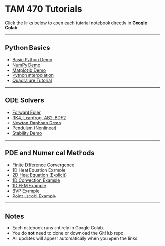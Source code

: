 # TAM 470 Tutorials

Click the links below to open each tutorial notebook directly in **Google Colab**.

---

## Python Basics
- [Basic Python Demo](https://colab.research.google.com/github/bmercer486/tam470-tutorials/blob/main/1-basic-python-demo.ipynb)  
- [NumPy Demo](https://colab.research.google.com/github/bmercer486/tam470-tutorials/blob/main/2-numpy-demo.ipynb)  
- [Matplotlib Demo](https://colab.research.google.com/github/bmercer486/tam470-tutorials/blob/main/3-matplotlib-demo.ipynb)  
- [Python Interpolation](https://colab.research.google.com/github/bmercer486/tam470-tutorials/blob/main/python_interpolation.ipynb)  
- [Quadrature Tutorial](https://colab.research.google.com/github/bmercer486/tam470-tutorials/blob/main/quadrature_tutorial.ipynb)  

---

## ODE Solvers
- [Forward Euler](https://colab.research.google.com/github/bmercer486/tam470-tutorials/blob/main/forward_euler.ipynb)  
- [RK4, Leapfrog, AB2, BDF2](https://colab.research.google.com/github/bmercer486/tam470-tutorials/blob/main/rk4_lf_ab2_bdf2.ipynb)  
- [Newton–Raphson Demo](https://colab.research.google.com/github/bmercer486/tam470-tutorials/blob/main/newton_raphson_demo.ipynb)  
- [Pendulum (Nonlinear)](https://colab.research.google.com/github/bmercer486/tam470-tutorials/blob/main/pendulum_nonlin.ipynb)  
- [Stability Demo](https://colab.research.google.com/github/bmercer486/tam470-tutorials/blob/main/stability_demo.ipynb)  

---

## PDE and Numerical Methods
- [Finite Difference Convergence](https://colab.research.google.com/github/bmercer486/tam470-tutorials/blob/main/fd_converge.ipynb)  
- [1D Heat Equation Example](https://colab.research.google.com/github/bmercer486/tam470-tutorials/blob/main/heat_1d_example.ipynb)  
- [2D Heat Equation (Explicit)](https://colab.research.google.com/github/bmercer486/tam470-tutorials/blob/main/heat_equation_2d_explicit.ipynb)  
- [1D Convection Example](https://colab.research.google.com/github/bmercer486/tam470-tutorials/blob/main/convec_1d_example.ipynb)  
- [1D FEM Example](https://colab.research.google.com/github/bmercer486/tam470-tutorials/blob/main/fem_1d.ipynb)  
- [BVP Example](https://colab.research.google.com/github/bmercer486/tam470-tutorials/blob/main/bvp_example.ipynb)  
- [Point Jacobi Example](https://colab.research.google.com/github/bmercer486/tam470-tutorials/blob/main/point_jacobi_example.ipynb)  

---

## Notes
- Each notebook runs entirely in Google Colab.  
- You do **not** need to clone or download the GitHub repo.  
- All updates will appear automatically when you open the links.  
